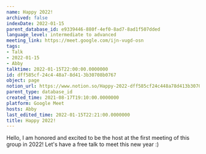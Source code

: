 ```yaml
---
name: Happy 2022!
archived: false
indexDate: 2022-01-15
parent_database_id: e9339446-880f-4ef0-8ad7-8ad1f507dded
language_level: intermediate to advanced
meeting_link: https://meet.google.com/ijn-vugd-osn
tags:
- Talk
- 2022-01-15
- Abby
talktime: 2022-01-15T22:00:00.0000000
id: dff585cf-24c4-48a7-8d41-3b30708b0767
object: page
notion_url: https://www.notion.so/Happy-2022-dff585cf24c448a78d413b30708b0767
parent_type: database_id
created_time: 2021-08-17T19:10:00.0000000
platform: Google Meet
hosts: Abby
last_edited_time: 2022-01-15T22:21:00.0000000
title: Happy 2022!
---
```


Hello, I am honored and excited to be the host at the first meeting of this group in 2022! Let's have a free talk to meet this new year :)





